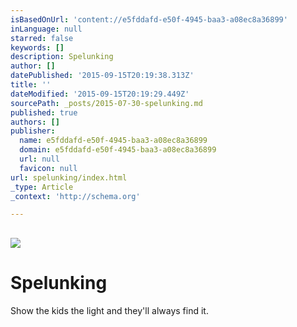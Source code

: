 ```yaml
---
isBasedOnUrl: 'content://e5fddafd-e50f-4945-baa3-a08ec8a36899'
inLanguage: null
starred: false
keywords: []
description: Spelunking
author: []
datePublished: '2015-09-15T20:19:38.313Z'
title: ''
dateModified: '2015-09-15T20:19:29.449Z'
sourcePath: _posts/2015-07-30-spelunking.md
published: true
authors: []
publisher:
  name: e5fddafd-e50f-4945-baa3-a08ec8a36899
  domain: e5fddafd-e50f-4945-baa3-a08ec8a36899
  url: null
  favicon: null
url: spelunking/index.html
_type: Article
_context: 'http://schema.org'

---
```

## 

![](https://the-grid-user-content.s3-us-west-2.amazonaws.com/8340d66e-29b5-42bc-8cbb-404e6397894a.JPG)

# Spelunking

Show the kids the light and they'll always find it.